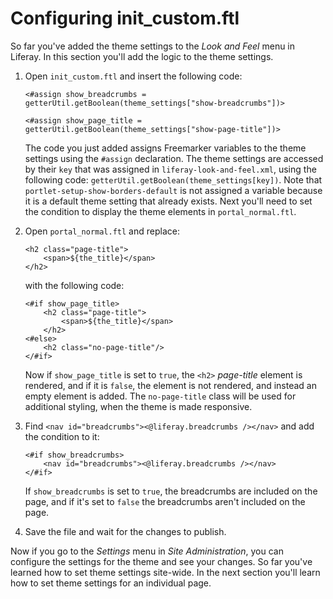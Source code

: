 # Configuring init_custom.ftl [](id=configuring-initcustom-ftl)

So far you've added the theme settings to the *Look and Feel* menu in Liferay.
In this section you'll add the logic to the theme settings.

1.  Open `init_custom.ftl` and insert the following code:

        <#assign show_breadcrumbs =
        getterUtil.getBoolean(theme_settings["show-breadcrumbs"])>

        <#assign show_page_title =
        getterUtil.getBoolean(theme_settings["show-page-title"])>

    The code you just added assigns Freemarker variables to the theme settings
    using the `#assign` declaration. The theme settings are accessed by their
    `key` that was assigned in `liferay-look-and-feel.xml`, using the following
    code: `getterUtil.getBoolean(theme_settings[key])`. Note that
    `portlet-setup-show-borders-default` is not assigned a variable because it
    is a default theme setting that already exists. Next you'll need to set the
    condition to display the theme elements in `portal_normal.ftl`.

2.  Open `portal_normal.ftl` and replace:

        <h2 class="page-title">
            <span>${the_title}</span>
        </h2>

    with the following code:

        <#if show_page_title>
            <h2 class="page-title">
                <span>${the_title}</span>
            </h2>
        <#else>
            <h2 class="no-page-title"/>
        </#if>

    Now if `show_page_title` is set to `true`, the `<h2>` *page-title* element
    is rendered, and if it is `false`, the element is not rendered, and instead 
    an empty element is added. The `no-page-title` class will be used for 
    additional styling, when the theme is made responsive.

3.  Find `<nav id="breadcrumbs"><@liferay.breadcrumbs /></nav>` and add the
    condition to it:

        <#if show_breadcrumbs>
            <nav id="breadcrumbs"><@liferay.breadcrumbs /></nav>
        </#if>

    If `show_breadcrumbs` is set to `true`, the breadcrumbs are included on
    the page, and if it's set to `false` the breadcrumbs aren't included on
    the page.

4.  Save the file and wait for the changes to publish.

Now if you go to the *Settings* menu in *Site Administration*, you can configure
the settings for the theme and see your changes. So far you've learned how to
set theme settings site-wide. In the next section you'll learn how to set theme
settings for an individual page.
